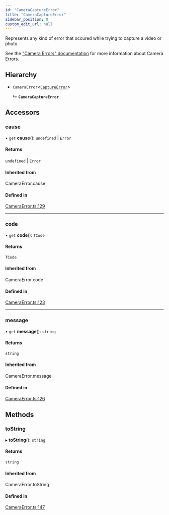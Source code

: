 ```yaml
---
id: "CameraCaptureError"
title: "CameraCaptureError"
sidebar_position: 0
custom_edit_url: null
---
```


Represents any kind of error that occured while trying to capture a video or photo.

See the ["Camera Errors" documentation](https://react-native-vision-camera.com/docs/guides/errors) for more information about Camera Errors.

## Hierarchy

- `CameraError`<[`CaptureError`](../#captureerror)\>

  ↳ **`CameraCaptureError`**

## Accessors

### cause

• `get` **cause**(): `undefined` \| `Error`

#### Returns

`undefined` \| `Error`

#### Inherited from

CameraError.cause

#### Defined in

[CameraError.ts:129](https://github.com/mrousavy/react-native-vision-camera/blob/c2fb5bf1/src/CameraError.ts#L129)

___

### code

• `get` **code**(): `TCode`

#### Returns

`TCode`

#### Inherited from

CameraError.code

#### Defined in

[CameraError.ts:123](https://github.com/mrousavy/react-native-vision-camera/blob/c2fb5bf1/src/CameraError.ts#L123)

___

### message

• `get` **message**(): `string`

#### Returns

`string`

#### Inherited from

CameraError.message

#### Defined in

[CameraError.ts:126](https://github.com/mrousavy/react-native-vision-camera/blob/c2fb5bf1/src/CameraError.ts#L126)

## Methods

### toString

▸ **toString**(): `string`

#### Returns

`string`

#### Inherited from

CameraError.toString

#### Defined in

[CameraError.ts:147](https://github.com/mrousavy/react-native-vision-camera/blob/c2fb5bf1/src/CameraError.ts#L147)
